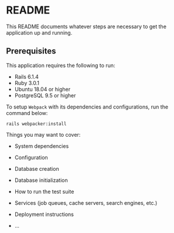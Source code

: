 # README

This README documents whatever steps are necessary to get the application up and running.


## Prerequisites

This application requires the following to run:

* Rails 6.1.4
* Ruby 3.0.1
* Ubuntu 18.04 or higher
* PostgreSQL 9.5 or higher

To setup `Webpack` with its dependencies and configurations, run the command below:

    rails webpacker:install


Things you may want to cover:

* System dependencies

* Configuration

* Database creation

* Database initialization

* How to run the test suite

* Services (job queues, cache servers, search engines, etc.)

* Deployment instructions

* ...

